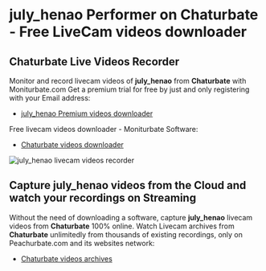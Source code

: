 # july_henao Performer on Chaturbate - Free LiveCam videos downloader

## Chaturbate Live Videos Recorder

Monitor and record livecam videos of **july_henao** from **Chaturbate** with Moniturbate.com
Get a premium trial for free by just and only registering with your Email address:
* [july_henao Premium videos downloader](https://moniturbate.com/request-demo-licence-key.html)

Free livecam videos downloader - Moniturbate Software:
* [Chaturbate videos downloader](https://moniturbate.com/moniturbate-download-software.html)

![july_henao livecam videos recorder](https://peachurnet.com/templates/moniturbate-software.png)


## Capture july_henao videos from the Cloud and watch your recordings on Streaming

Without the need of downloading a software, capture **july_henao** livecam videos from **Chaturbate** 100% online.
Watch Livecam archives from **Chaturbate** unlimitedly from thousands of existing recordings, only on Peachurbate.com and its websites network:
* [Chaturbate videos archives](https://peachurnet.com/)